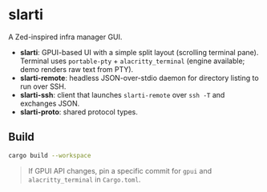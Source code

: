 # slarti

A Zed-inspired infra manager GUI.

- **slarti**: GPUI-based UI with a simple split layout (scrolling terminal pane). Terminal uses `portable-pty` + `alacritty_terminal` (engine available; demo renders raw text from PTY).
- **slarti-remote**: headless JSON-over-stdio daemon for directory listing to run over SSH.
- **slarti-ssh**: client that launches `slarti-remote` over `ssh -T` and exchanges JSON.
- **slarti-proto**: shared protocol types.

## Build

```bash
cargo build --workspace
```

> If GPUI API changes, pin a specific commit for `gpui` and `alacritty_terminal` in `Cargo.toml`.
